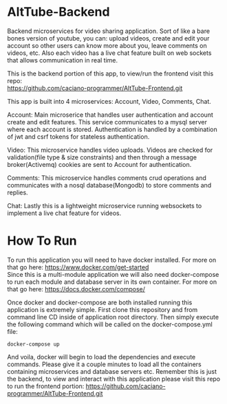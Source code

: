 # AltTube-Backend
Backend microservices for video sharing application. Sort of like a bare bones version of youtube, you can: upload videos, 
create and edit your account so other users can know more about you, leave comments on videos, etc. 
Also each video has a live chat feature built on web sockets that allows communication in real time.  

This is the backend portion of this app, to view/run the frontend visit this repo:  
https://github.com/caciano-programmer/AltTube-Frontend.git

This app is built into 4 microservices: Account, Video, Comments, Chat. 

  Account: Main microserice that handles user authentication and account create and edit features. This service communicates to a mysql server 
  where each account is stored. Authentication is handled by a combination of jwt and csrf tokens for stateless authentication.  
  
  Video: This microservice handles video uploads. Videos are checked for validation(file type & size constraints) and then through a 
  message broker(Activemq) cookies are sent to Account for authentication.  
  
  Comments: This microservice handles comments crud operations and communicates with a nosql database(Mongodb) to store comments and replies.  
  
  Chat: Lastly this is a lightweight microservice running websockets to implement a live chat feature for videos.

# How To Run
 To run this application you will need to have docker installed. For more on that go here: https://www.docker.com/get-started  
 Since this is a multi-module application we will also need docker-compose to run each module and database server in its own container. For
 more on that go here: https://docs.docker.com/compose/  
 
 Once docker and docker-compose are both installed running this application is extremely simple. First clone this repository and from command 
 line CD inside of application root directory. Then simply execute the following command which will be called on the docker-compose.yml file:  
 
  `docker-compose up`  
  
 And voila, docker will begin to load the dependencies and execute commands. Please give it a couple minutes to load all the containers 
 containing microservices and database servers etc. Remember this is just the backend, to view and interact with this application please visit 
 this repo to run the frontend portion: https://github.com/caciano-programmer/AltTube-Frontend.git
 
